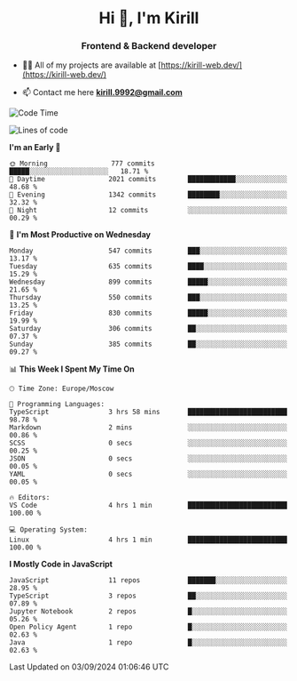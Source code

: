 <h1 align="center">Hi 👋, I'm Kirill</h1>
<h3 align="center">Frontend & Backend developer</h3>

- 👨‍💻 All of my projects are available at [https://kirill-web.dev/](https://kirill-web.dev/)

- 📫 Contact me here **kirill.9992@gmail.com**











<!--START_SECTION:waka-->
![Code Time](http://img.shields.io/badge/Code%20Time-1%2C955%20hrs%2053%20mins-blue)

![Lines of code](https://img.shields.io/badge/From%20Hello%20World%20I%27ve%20Written-4.2%20million%20lines%20of%20code-blue)

**I'm an Early 🐤** 

```text
🌞 Morning                777 commits         █████░░░░░░░░░░░░░░░░░░░░   18.71 % 
🌆 Daytime                2021 commits        ████████████░░░░░░░░░░░░░   48.68 % 
🌃 Evening                1342 commits        ████████░░░░░░░░░░░░░░░░░   32.32 % 
🌙 Night                  12 commits          ░░░░░░░░░░░░░░░░░░░░░░░░░   00.29 % 
```
📅 **I'm Most Productive on Wednesday** 

```text
Monday                   547 commits         ███░░░░░░░░░░░░░░░░░░░░░░   13.17 % 
Tuesday                  635 commits         ████░░░░░░░░░░░░░░░░░░░░░   15.29 % 
Wednesday                899 commits         █████░░░░░░░░░░░░░░░░░░░░   21.65 % 
Thursday                 550 commits         ███░░░░░░░░░░░░░░░░░░░░░░   13.25 % 
Friday                   830 commits         █████░░░░░░░░░░░░░░░░░░░░   19.99 % 
Saturday                 306 commits         ██░░░░░░░░░░░░░░░░░░░░░░░   07.37 % 
Sunday                   385 commits         ██░░░░░░░░░░░░░░░░░░░░░░░   09.27 % 
```


📊 **This Week I Spent My Time On** 

```text
🕑︎ Time Zone: Europe/Moscow

💬 Programming Languages: 
TypeScript               3 hrs 58 mins       █████████████████████████   98.78 % 
Markdown                 2 mins              ░░░░░░░░░░░░░░░░░░░░░░░░░   00.86 % 
SCSS                     0 secs              ░░░░░░░░░░░░░░░░░░░░░░░░░   00.25 % 
JSON                     0 secs              ░░░░░░░░░░░░░░░░░░░░░░░░░   00.05 % 
YAML                     0 secs              ░░░░░░░░░░░░░░░░░░░░░░░░░   00.05 % 

🔥 Editors: 
VS Code                  4 hrs 1 min         █████████████████████████   100.00 % 

💻 Operating System: 
Linux                    4 hrs 1 min         █████████████████████████   100.00 % 
```

**I Mostly Code in JavaScript** 

```text
JavaScript               11 repos            ███████░░░░░░░░░░░░░░░░░░   28.95 % 
TypeScript               3 repos             ██░░░░░░░░░░░░░░░░░░░░░░░   07.89 % 
Jupyter Notebook         2 repos             █░░░░░░░░░░░░░░░░░░░░░░░░   05.26 % 
Open Policy Agent        1 repo              █░░░░░░░░░░░░░░░░░░░░░░░░   02.63 % 
Java                     1 repo              █░░░░░░░░░░░░░░░░░░░░░░░░   02.63 % 
```




 Last Updated on 03/09/2024 01:06:46 UTC
<!--END_SECTION:waka-->
